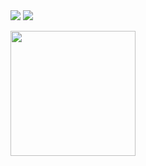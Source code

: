 <img src="https://capsule-render.vercel.app/api?type=venom&color=0:EEFF00,100:a82da8&height=300&section=header&text=Junhyeok%20Go&fontSize=90" />

<img src="https://img.shields.io/badge/mysql-4479A1?style=for-the-badge&logo=mysql&logoColor=white"/>

<a href="https://github.com/anuraghazra/github-readme-stats"><img height=200 align="center" src="https://github-readme-stats.vercel.app/api?username=Devgjh07" /></a>

